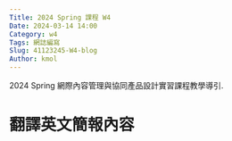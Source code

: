 ```yaml
---
Title: 2024 Spring 課程 W4
Date: 2024-03-14 14:00
Category: w4
Tags: 網誌編寫
Slug: 41123245-W4-blog
Author: kmol
---
```


2024 Spring 網際內容管理與協同產品設計實習課程教學導引.

<!-- PELICAN_END_SUMMARY -->

# 翻譯英文簡報內容